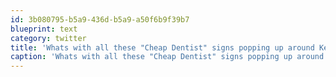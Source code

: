 ```yaml
---
id: 3b080795-b5a9-436d-b5a9-a50f6b9f39b7
blueprint: text
category: twitter
title: 'Whats with all these "Cheap Dentist" signs popping up around Kelowna.?'
caption: 'Whats with all these "Cheap Dentist" signs popping up around Kelowna.?'
---
```


